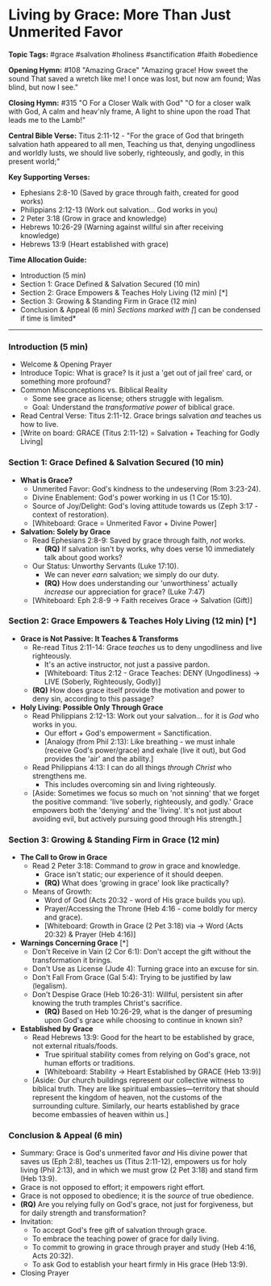 # Living by Grace: More Than Just Unmerited Favor

**Topic Tags:** #grace #salvation #holiness #sanctification #faith #obedience

**Opening Hymn:** #108 "Amazing Grace"
"Amazing grace! How sweet the sound That saved a wretch like me! I once was lost, but now am found; Was blind, but now I see."

**Closing Hymn:** #315 "O For a Closer Walk with God"
"O for a closer walk with God, A calm and heav'nly frame, A light to shine upon the road That leads me to the Lamb!"

**Central Bible Verse:** Titus 2:11-12 - "For the grace of God that bringeth salvation hath appeared to all men, Teaching us that, denying ungodliness and worldly lusts, we should live soberly, righteously, and godly, in this present world;"

**Key Supporting Verses:**
*   Ephesians 2:8-10 (Saved by grace through faith, created for good works)
*   Philippians 2:12-13 (Work out salvation... God works in you)
*   2 Peter 3:18 (Grow in grace and knowledge)
*   Hebrews 10:26-29 (Warning against willful sin after receiving knowledge)
*   Hebrews 13:9 (Heart established with grace)

**Time Allocation Guide:**
*   Introduction (5 min)
*   Section 1: Grace Defined & Salvation Secured (10 min)
*   Section 2: Grace Empowers & Teaches Holy Living (12 min) [*]
*   Section 3: Growing & Standing Firm in Grace (12 min)
*   Conclusion & Appeal (6 min)
*Sections marked with [*] can be condensed if time is limited*

---

### Introduction (5 min)

*   Welcome & Opening Prayer
*   Introduce Topic: What is grace? Is it just a 'get out of jail free' card, or something more profound?
*   Common Misconceptions vs. Biblical Reality
    *   Some see grace as license; others struggle with legalism.
    *   Goal: Understand the *transformative power* of biblical grace.
*   Read Central Verse: Titus 2:11-12. Grace brings salvation *and* teaches us how to live.
*   [Write on board: GRACE (Titus 2:11-12) = Salvation + Teaching for Godly Living]

### Section 1: Grace Defined & Salvation Secured (10 min)

*   **What is Grace?**
    *   Unmerited Favor: God's kindness to the undeserving (Rom 3:23-24).
    *   Divine Enablement: God's power working in us (1 Cor 15:10).
    *   Source of Joy/Delight: God's loving attitude towards us (Zeph 3:17 - context of restoration).
    *   [Whiteboard: Grace = Unmerited Favor + Divine Power]
*   **Salvation: Solely by Grace**
    *   Read Ephesians 2:8-9: Saved by grace through faith, *not* works.
        *   **(RQ)** If salvation isn't by works, why does verse 10 immediately talk about good works?
    *   Our Status: Unworthy Servants (Luke 17:10).
        *   We can never *earn* salvation; we simply do our duty.
        *   **(RQ)** How does understanding our 'unworthiness' actually *increase* our appreciation for grace? (Luke 7:47)
    *   [Whiteboard: Eph 2:8-9 -> Faith receives Grace -> Salvation (Gift)]

### Section 2: Grace Empowers & Teaches Holy Living (12 min) [*]

*   **Grace is Not Passive: It Teaches & Transforms**
    *   Re-read Titus 2:11-14: Grace *teaches* us to deny ungodliness and live righteously.
        *   It's an active instructor, not just a passive pardon.
        *   [Whiteboard: Titus 2:12 - Grace Teaches: DENY (Ungodliness) -> LIVE (Soberly, Righteously, Godly)]
    *   **(RQ)** How does grace itself provide the motivation and power to deny sin, according to this passage?
*   **Holy Living: Possible Only Through Grace**
    *   Read Philippians 2:12-13: Work out your salvation... for it is *God* who works in you.
        *   Our effort + God's empowerment = Sanctification.
        *   [Analogy (from Phil 2:13): Like breathing - we must inhale (receive God's power/grace) and exhale (live it out), but God provides the 'air' and the ability.]
    *   Read Philippians 4:13: I can do all things *through Christ* who strengthens me.
        *   This includes overcoming sin and living righteously.
    *   [Aside: Sometimes we focus so much on 'not sinning' that we forget the positive command: 'live soberly, righteously, and godly.' Grace empowers both the 'denying' and the 'living'. It's not just about avoiding evil, but actively pursuing good through His strength.]

### Section 3: Growing & Standing Firm in Grace (12 min)

*   **The Call to Grow in Grace**
    *   Read 2 Peter 3:18: Command to *grow* in grace and knowledge.
        *   Grace isn't static; our experience of it should deepen.
        *   **(RQ)** What does 'growing in grace' look like practically?
    *   Means of Growth:
        *   Word of God (Acts 20:32 - word of His grace builds you up).
        *   Prayer/Accessing the Throne (Heb 4:16 - come boldly for mercy and grace).
        *   [Whiteboard: Growth in Grace (2 Pet 3:18) via -> Word (Acts 20:32) & Prayer (Heb 4:16)]
*   **Warnings Concerning Grace** [*]
    *   Don't Receive in Vain (2 Cor 6:1): Don't accept the gift without the transformation it brings.
    *   Don't Use as License (Jude 4): Turning grace into an excuse for sin.
    *   Don't Fall From Grace (Gal 5:4): Trying to be justified by law (legalism).
    *   Don't Despise Grace (Heb 10:26-31): Willful, persistent sin after knowing the truth tramples Christ's sacrifice.
        *   **(RQ)** Based on Heb 10:26-29, what is the danger of presuming upon God's grace while choosing to continue in known sin?
*   **Established by Grace**
    *   Read Hebrews 13:9: Good for the heart to be established by grace, not external rituals/foods.
        *   True spiritual stability comes from relying on God's grace, not human efforts or traditions.
        *   [Whiteboard: Stability -> Heart Established by GRACE (Heb 13:9)]
    *   [Aside: Our church buildings represent our collective witness to biblical truth. They are like spiritual embassies—territory that should represent the kingdom of heaven, not the customs of the surrounding culture. Similarly, our hearts established by grace become embassies of heaven within us.]

### Conclusion & Appeal (6 min)

*   Summary: Grace is God's unmerited favor *and* His divine power that saves us (Eph 2:8), teaches us (Titus 2:11-12), empowers us for holy living (Phil 2:13), and in which we must grow (2 Pet 3:18) and stand firm (Heb 13:9).
*   Grace is not opposed to effort; it empowers right effort.
*   Grace is not opposed to obedience; it is the *source* of true obedience.
*   **(RQ)** Are you relying fully on God's grace, not just for forgiveness, but for daily strength and transformation?
*   Invitation:
    *   To accept God's free gift of salvation through grace.
    *   To embrace the teaching power of grace for daily living.
    *   To commit to growing in grace through prayer and study (Heb 4:16, Acts 20:32).
    *   To ask God to establish your heart firmly in His grace (Heb 13:9).
*   Closing Prayer
